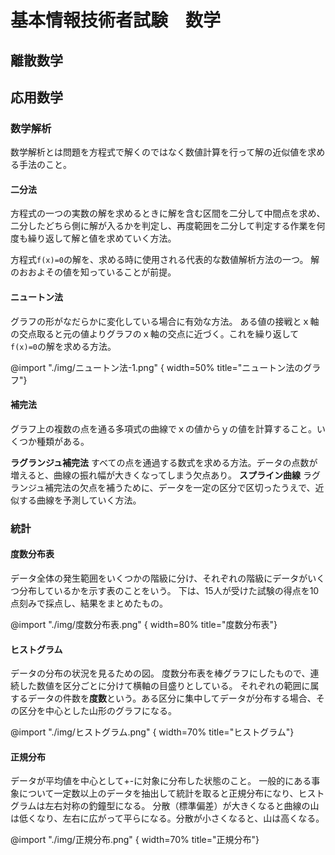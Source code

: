 # 基本情報技術者試験　数学

## 離散数学


## 応用数学

### 数学解析
数学解析とは問題を方程式で解くのではなく数値計算を行って解の近似値を求める手法のこと。

#### 二分法
方程式の一つの実数の解を求めるときに解を含む区間を二分して中間点を求め、二分したどちら側に解が入るかを判定し、再度範囲を二分して判定する作業を何度も繰り返して解と値を求めていく方法。

方程式`f(x)=0`の解を、求める時に使用される代表的な数値解析方法の一つ。
解のおおよその値を知っていることが前提。

#### ニュートン法
グラフの形がなだらかに変化している場合に有効な方法。
ある値の接戦とｘ軸の交点取ると元の値よりグラフのｘ軸の交点に近づく。これを繰り返して`f(x)=0`の解を求める方法。

@import "./img/ニュートン法-1.png" { width=50% title="ニュートン法のグラフ"}

#### 補完法
グラフ上の複数の点を通る多項式の曲線でｘの値からｙの値を計算すること。いくつか種類がある。

**ラグランジュ補完法**
すべての点を通過する数式を求める方法。データの点数が増えると、曲線の振れ幅が大きくなってしまう欠点あり。
**スプライン曲線**
ラグランジュ補完法の欠点を補うために、データを一定の区分で区切ったうえで、近似する曲線を予測していく方法。

### 統計

#### 度数分布表
データ全体の発生範囲をいくつかの階級に分け、それぞれの階級にデータがいくつ分布しているかを示す表のことをいう。
下は、15人が受けた試験の得点を10点刻みで採点し、結果をまとめたもの。

@import "./img/度数分布表.png" { width=80% title="度数分布表"}

#### ヒストグラム
データの分布の状況を見るための図。
度数分布表を棒グラフにしたもので、連続した数値を区分ごとに分けて横軸の目盛りとしている。
それぞれの範囲に属するデータの件数を**度数**という。ある区分に集中してデータが分布する場合、その区分を中心とした山形のグラフになる。

@import "./img/ヒストグラム.png" { width=70% title="ヒストグラム"}

#### 正規分布
データが平均値を中心として+-に対象に分布した状態のこと。
一般的にある事象について一定数以上のデータを抽出して統計を取ると正規分布になり、ヒストグラムは左右対称の釣鐘型になる。
分散（標準偏差）が大きくなると曲線の山は低くなり、左右に広がって平らになる。分散が小さくなると、山は高くなる。

@import "./img/正規分布.png" { width=70% title="正規分布"}
